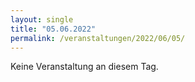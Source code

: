 ```yaml
---
layout: single
title: "05.06.2022"
permalink: /veranstaltungen/2022/06/05/
---
```


Keine Veranstaltung an diesem Tag.
